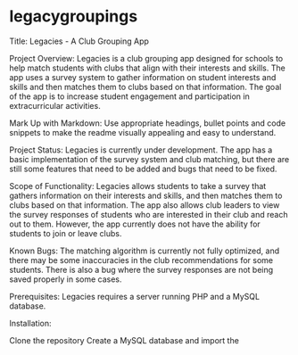# legacygroupings

Title: Legacies - A Club Grouping App

Project Overview: Legacies is a club grouping app designed for schools to help match students with clubs that align with their interests and skills. The app uses a survey system to gather information on student interests and skills and then matches them to clubs based on that information. The goal of the app is to increase student engagement and participation in extracurricular activities.

Mark Up with Markdown: Use appropriate headings, bullet points and code snippets to make the readme visually appealing and easy to understand.

Project Status: Legacies is currently under development. The app has a basic implementation of the survey system and club matching, but there are still some features that need to be added and bugs that need to be fixed.

Scope of Functionality: Legacies allows students to take a survey that gathers information on their interests and skills, and then matches them to clubs based on that information. The app also allows club leaders to view the survey responses of students who are interested in their club and reach out to them. However, the app currently does not have the ability for students to join or leave clubs.

Known Bugs: The matching algorithm is currently not fully optimized, and there may be some inaccuracies in the club recommendations for some students. There is also a bug where the survey responses are not being saved properly in some cases.

Prerequisites: Legacies requires a server running PHP and a MySQL database.

Installation:

Clone the repository
Create a MySQL database and import the
